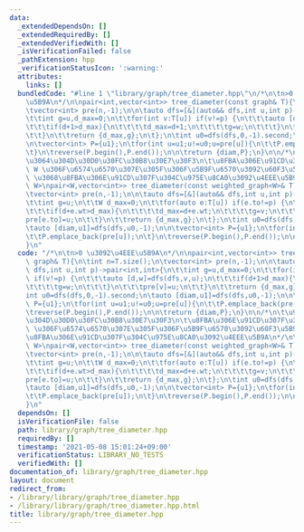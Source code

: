 ```yaml
---
data:
  _extendedDependsOn: []
  _extendedRequiredBy: []
  _extendedVerifiedWith: []
  _isVerificationFailed: false
  _pathExtension: hpp
  _verificationStatusIcon: ':warning:'
  attributes:
    links: []
  bundledCode: "#line 1 \"library/graph/tree_diameter.hpp\"\n/*\n\tn>0 \u3092\u4EEE\
    \u5B9A\n*/\n\npair<int,vector<int>> tree_diameter(const graph& T){\n\tint n=T.size();\n\
    \tvector<int> pre(n,-1);\n\n\tauto dfs=[&](auto&& dfs,int u,int p)->pair<int,int>{\n\
    \t\tint g=u,d_max=0;\n\t\tfor(int v:T[u]) if(v!=p) {\n\t\t\tauto [d,w]=dfs(dfs,v,u);\n\
    \t\t\tif(d+1>d_max){\n\t\t\t\td_max=d+1;\n\t\t\t\tg=w;\n\t\t\t}\n\t\t\tpre[v]=u;\n\
    \t\t}\n\t\treturn {d_max,g};\n\t};\n\tint u0=dfs(dfs,0,-1).second;\n\tauto [diam,u1]=dfs(dfs,u0,-1);\n\
    \n\tvector<int> P={u1};\n\tfor(int u=u1;u!=u0;u=pre[u]){\n\t\tP.emplace_back(pre[u]);\n\
    \t}\n\treverse(P.begin(),P.end());\n\n\treturn {diam,P};\n}\n\n/*\n\t\u91CD\u307F\
    \u3064\u304D\u30D0\u30FC\u30B8\u30E7\u30F3\n\t\u8FBA\u306E\u91CD\u307F\u306E\u578B\
    \ W \u306F\u6574\u6570\u307E\u305F\u306F\u5B9F\u6570\u3092\u60F3\u5B9A\n\tn>0\
    \ \u3068\u8FBA\u306E\u91CD\u307F\u304C\u975E\u8CA0\u3092\u4EEE\u5B9A\n*/\n\ntemplate<class\
    \ W>\npair<W,vector<int>> tree_diameter(const weighted_graph<W>& T){\n\tint n=T.size();\n\
    \tvector<int> pre(n,-1);\n\n\tauto dfs=[&](auto&& dfs,int u,int p)->pair<W,int>{\n\
    \t\tint g=u;\n\t\tW d_max=0;\n\t\tfor(auto e:T[u]) if(e.to!=p) {\n\t\t\tauto [d,v]=dfs(dfs,e.to,u);\n\
    \t\t\tif(d+e.wt>d_max){\n\t\t\t\td_max=d+e.wt;\n\t\t\t\tg=v;\n\t\t\t}\n\t\t\t\
    pre[e.to]=u;\n\t\t}\n\t\treturn {d_max,g};\n\t};\n\tint u0=dfs(dfs,0,-1).second;\n\
    \tauto [diam,u1]=dfs(dfs,u0,-1);\n\n\tvector<int> P={u1};\n\tfor(int u=u1;u!=u0;u=pre[u]){\n\
    \t\tP.emplace_back(pre[u]);\n\t}\n\treverse(P.begin(),P.end());\n\n\treturn {diam,P};\n\
    }\n"
  code: "/*\n\tn>0 \u3092\u4EEE\u5B9A\n*/\n\npair<int,vector<int>> tree_diameter(const\
    \ graph& T){\n\tint n=T.size();\n\tvector<int> pre(n,-1);\n\n\tauto dfs=[&](auto&&\
    \ dfs,int u,int p)->pair<int,int>{\n\t\tint g=u,d_max=0;\n\t\tfor(int v:T[u])\
    \ if(v!=p) {\n\t\t\tauto [d,w]=dfs(dfs,v,u);\n\t\t\tif(d+1>d_max){\n\t\t\t\td_max=d+1;\n\
    \t\t\t\tg=w;\n\t\t\t}\n\t\t\tpre[v]=u;\n\t\t}\n\t\treturn {d_max,g};\n\t};\n\t\
    int u0=dfs(dfs,0,-1).second;\n\tauto [diam,u1]=dfs(dfs,u0,-1);\n\n\tvector<int>\
    \ P={u1};\n\tfor(int u=u1;u!=u0;u=pre[u]){\n\t\tP.emplace_back(pre[u]);\n\t}\n\
    \treverse(P.begin(),P.end());\n\n\treturn {diam,P};\n}\n\n/*\n\t\u91CD\u307F\u3064\
    \u304D\u30D0\u30FC\u30B8\u30E7\u30F3\n\t\u8FBA\u306E\u91CD\u307F\u306E\u578B W\
    \ \u306F\u6574\u6570\u307E\u305F\u306F\u5B9F\u6570\u3092\u60F3\u5B9A\n\tn>0 \u3068\
    \u8FBA\u306E\u91CD\u307F\u304C\u975E\u8CA0\u3092\u4EEE\u5B9A\n*/\n\ntemplate<class\
    \ W>\npair<W,vector<int>> tree_diameter(const weighted_graph<W>& T){\n\tint n=T.size();\n\
    \tvector<int> pre(n,-1);\n\n\tauto dfs=[&](auto&& dfs,int u,int p)->pair<W,int>{\n\
    \t\tint g=u;\n\t\tW d_max=0;\n\t\tfor(auto e:T[u]) if(e.to!=p) {\n\t\t\tauto [d,v]=dfs(dfs,e.to,u);\n\
    \t\t\tif(d+e.wt>d_max){\n\t\t\t\td_max=d+e.wt;\n\t\t\t\tg=v;\n\t\t\t}\n\t\t\t\
    pre[e.to]=u;\n\t\t}\n\t\treturn {d_max,g};\n\t};\n\tint u0=dfs(dfs,0,-1).second;\n\
    \tauto [diam,u1]=dfs(dfs,u0,-1);\n\n\tvector<int> P={u1};\n\tfor(int u=u1;u!=u0;u=pre[u]){\n\
    \t\tP.emplace_back(pre[u]);\n\t}\n\treverse(P.begin(),P.end());\n\n\treturn {diam,P};\n\
    }\n"
  dependsOn: []
  isVerificationFile: false
  path: library/graph/tree_diameter.hpp
  requiredBy: []
  timestamp: '2021-05-08 15:01:24+09:00'
  verificationStatus: LIBRARY_NO_TESTS
  verifiedWith: []
documentation_of: library/graph/tree_diameter.hpp
layout: document
redirect_from:
- /library/library/graph/tree_diameter.hpp
- /library/library/graph/tree_diameter.hpp.html
title: library/graph/tree_diameter.hpp
---
```

